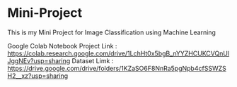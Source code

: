 # Mini-Project
This is my Mini Project for Image Classification using Machine Learning


Google Colab Notebook Project Link : https://colab.research.google.com/drive/1LchHt0x5bgB_nYYZHCUKCVQnUlJggNEv?usp=sharing
Dataset Limk : https://drive.google.com/drive/folders/1KZaSO6F8NnRa5pgNpb4cfSSWZSH2__xz?usp=sharing
